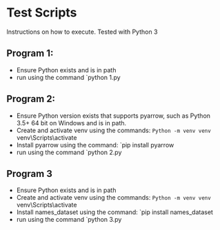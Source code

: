 # Test Scripts
Instructions on how to execute. Tested with Python 3

## Program 1: 
* Ensure Python exists and is in path
* run using the command
`python 1.py

## Program 2:
* Ensure Python version exists that supports pyarrow, such as Python 3.5+ 64 bit on Windows and is in path.
* Create and activate venv using the commands:
`Python -m venv venv
`venv\Scripts\activate
* Install pyarrow using the command:
`pip install pyarrow
* run using the command
`python 2.py

## Program 3
* Ensure Python exists and is in path
* Create and activate venv using the commands:
`Python -m venv venv
`venv\Scripts\activate
* Install names_dataset using the command:
`pip install names_dataset
* run using the command
`python 3.py



